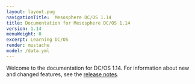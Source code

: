 ```yaml
---
layout: layout.pug
navigationTitle:  Mesosphere DC/OS 1.14
title: Documentation for Mesosphere DC/OS 1.14
version: 1.14
menuWeight: 0
excerpt: Learning DC/OS
render: mustache
model: /data.yml
---
```


Welcome to the documentation for DC/OS 1.14. For information about new and changed features, see the [release notes](/1.14/release-notes/).
